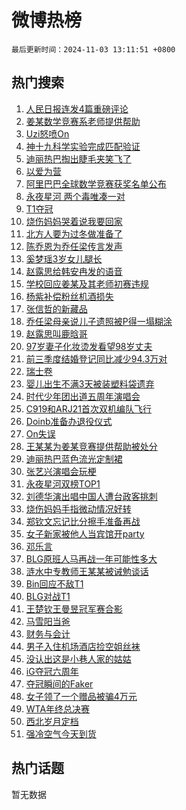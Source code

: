 # 微博热榜

`最后更新时间：2024-11-03 13:11:51 +0800`

## 热门搜索

1. [人民日报连发4篇重磅评论](https://m.weibo.cn/search?containerid=100103type%3D1%26t%3D10%26q%3D%23%E4%BA%BA%E6%B0%91%E6%97%A5%E6%8A%A5%E8%BF%9E%E5%8F%914%E7%AF%87%E9%87%8D%E7%A3%85%E8%AF%84%E8%AE%BA%23&stream_entry_id=51&isnewpage=1&extparam=seat%3D1%26cate%3D10103%26stream_entry_id%3D51%26c_type%3D51%26filter_type%3Drealtimehot%26q%3D%2523%25E4%25BA%25BA%25E6%25B0%2591%25E6%2597%25A5%25E6%258A%25A5%25E8%25BF%259E%25E5%258F%25914%25E7%25AF%2587%25E9%2587%258D%25E7%25A3%2585%25E8%25AF%2584%25E8%25AE%25BA%2523%26pos%3D0%26dgr%3D0%26display_time%3D1730610710%26pre_seqid%3D173061071022902672149156)
1. [姜某数学竞赛系老师提供帮助](https://m.weibo.cn/search?containerid=100103type%3D1%26t%3D10%26q%3D%E5%A7%9C%E6%9F%90%E6%95%B0%E5%AD%A6%E7%AB%9E%E8%B5%9B%E7%B3%BB%E8%80%81%E5%B8%88%E6%8F%90%E4%BE%9B%E5%B8%AE%E5%8A%A9&stream_entry_id=31&isnewpage=1&extparam=seat%3D1%26lcate%3D5001%26stream_entry_id%3D31%26dgr%3D0%26q%3D%25E5%25A7%259C%25E6%259F%2590%25E6%2595%25B0%25E5%25AD%25A6%25E7%25AB%259E%25E8%25B5%259B%25E7%25B3%25BB%25E8%2580%2581%25E5%25B8%2588%25E6%258F%2590%25E4%25BE%259B%25E5%25B8%25AE%25E5%258A%25A9%26band_rank%3D1%26c_type%3D31%26realpos%3D1%26flag%3D0%26filter_type%3Drealtimehot%26pos%3D0%26cate%3D5001%26display_time%3D1730610710%26pre_seqid%3D173061071022902672149156)
1. [Uzi怒喷On](https://m.weibo.cn/search?containerid=100103type%3D1%26t%3D10%26q%3D%23Uzi%E6%80%92%E5%96%B7On%23&stream_entry_id=31&isnewpage=1&extparam=seat%3D1%26lcate%3D5001%26stream_entry_id%3D31%26dgr%3D0%26q%3D%2523Uzi%25E6%2580%2592%25E5%2596%25B7On%2523%26band_rank%3D2%26c_type%3D31%26realpos%3D2%26flag%3D2%26filter_type%3Drealtimehot%26pos%3D1%26cate%3D5001%26display_time%3D1730610710%26pre_seqid%3D173061071022902672149156)
1. [神十九科学实验完成匹配验证](https://m.weibo.cn/search?containerid=100103type%3D1%26t%3D10%26q%3D%23%E7%A5%9E%E5%8D%81%E4%B9%9D%E7%A7%91%E5%AD%A6%E5%AE%9E%E9%AA%8C%E5%AE%8C%E6%88%90%E5%8C%B9%E9%85%8D%E9%AA%8C%E8%AF%81%23&stream_entry_id=31&isnewpage=1&extparam=seat%3D1%26lcate%3D5001%26stream_entry_id%3D31%26dgr%3D0%26q%3D%2523%25E7%25A5%259E%25E5%258D%2581%25E4%25B9%259D%25E7%25A7%2591%25E5%25AD%25A6%25E5%25AE%259E%25E9%25AA%258C%25E5%25AE%258C%25E6%2588%2590%25E5%258C%25B9%25E9%2585%258D%25E9%25AA%258C%25E8%25AF%2581%2523%26band_rank%3D3%26c_type%3D31%26realpos%3D3%26flag%3D1%26filter_type%3Drealtimehot%26pos%3D2%26cate%3D5001%26display_time%3D1730610710%26pre_seqid%3D173061071022902672149156)
1. [迪丽热巴掏出睫毛夹笑飞了](https://m.weibo.cn/search?containerid=100103type%3D1%26t%3D10%26q%3D%E8%BF%AA%E4%B8%BD%E7%83%AD%E5%B7%B4%E6%8E%8F%E5%87%BA%E7%9D%AB%E6%AF%9B%E5%A4%B9%E7%AC%91%E9%A3%9E%E4%BA%86&stream_entry_id=31&isnewpage=1&extparam=seat%3D1%26lcate%3D5001%26stream_entry_id%3D31%26dgr%3D0%26q%3D%25E8%25BF%25AA%25E4%25B8%25BD%25E7%2583%25AD%25E5%25B7%25B4%25E6%258E%258F%25E5%2587%25BA%25E7%259D%25AB%25E6%25AF%259B%25E5%25A4%25B9%25E7%25AC%2591%25E9%25A3%259E%25E4%25BA%2586%26band_rank%3D4%26c_type%3D31%26realpos%3D4%26flag%3D2%26filter_type%3Drealtimehot%26pos%3D3%26cate%3D5001%26display_time%3D1730610710%26pre_seqid%3D173061071022902672149156)
1. [以爱为营](https://m.weibo.cn/search?containerid=100103type%3D1%26t%3D10%26q%3D%E4%BB%A5%E7%88%B1%E4%B8%BA%E8%90%A5&stream_entry_id=31&isnewpage=1&extparam=seat%3D1%26lcate%3D5001%26stream_entry_id%3D31%26dgr%3D0%26q%3D%25E4%25BB%25A5%25E7%2588%25B1%25E4%25B8%25BA%25E8%2590%25A5%26band_rank%3D5%26c_type%3D31%26realpos%3D5%26flag%3D1%26filter_type%3Drealtimehot%26pos%3D4%26cate%3D5001%26display_time%3D1730610710%26pre_seqid%3D173061071022902672149156)
1. [阿里巴巴全球数学竞赛获奖名单公布](https://m.weibo.cn/search?containerid=100103type%3D1%26t%3D10%26q%3D%23%E9%98%BF%E9%87%8C%E5%B7%B4%E5%B7%B4%E5%85%A8%E7%90%83%E6%95%B0%E5%AD%A6%E7%AB%9E%E8%B5%9B%E8%8E%B7%E5%A5%96%E5%90%8D%E5%8D%95%E5%85%AC%E5%B8%83%23&stream_entry_id=31&isnewpage=1&extparam=seat%3D1%26lcate%3D5001%26stream_entry_id%3D31%26dgr%3D0%26q%3D%2523%25E9%2598%25BF%25E9%2587%258C%25E5%25B7%25B4%25E5%25B7%25B4%25E5%2585%25A8%25E7%2590%2583%25E6%2595%25B0%25E5%25AD%25A6%25E7%25AB%259E%25E8%25B5%259B%25E8%258E%25B7%25E5%25A5%2596%25E5%2590%258D%25E5%258D%2595%25E5%2585%25AC%25E5%25B8%2583%2523%26band_rank%3D6%26c_type%3D31%26realpos%3D6%26flag%3D0%26filter_type%3Drealtimehot%26pos%3D5%26cate%3D5001%26display_time%3D1730610710%26pre_seqid%3D173061071022902672149156)
1. [永夜星河 两个毒唯凑一对](https://m.weibo.cn/search?containerid=100103type%3D1%26t%3D10%26q%3D%E6%B0%B8%E5%A4%9C%E6%98%9F%E6%B2%B3+%E4%B8%A4%E4%B8%AA%E6%AF%92%E5%94%AF%E5%87%91%E4%B8%80%E5%AF%B9&stream_entry_id=31&isnewpage=1&extparam=seat%3D1%26lcate%3D5001%26stream_entry_id%3D31%26dgr%3D0%26q%3D%25E6%25B0%25B8%25E5%25A4%259C%25E6%2598%259F%25E6%25B2%25B3%2520%25E4%25B8%25A4%25E4%25B8%25AA%25E6%25AF%2592%25E5%2594%25AF%25E5%2587%2591%25E4%25B8%2580%25E5%25AF%25B9%26band_rank%3D7%26c_type%3D31%26realpos%3D7%26flag%3D2%26filter_type%3Drealtimehot%26pos%3D6%26cate%3D5001%26display_time%3D1730610710%26pre_seqid%3D173061071022902672149156)
1. [T1夺冠](https://m.weibo.cn/search?containerid=100103type%3D1%26t%3D10%26q%3DT1%E5%A4%BA%E5%86%A0&stream_entry_id=31&isnewpage=1&extparam=seat%3D1%26lcate%3D5001%26stream_entry_id%3D31%26dgr%3D0%26q%3DT1%25E5%25A4%25BA%25E5%2586%25A0%26band_rank%3D8%26c_type%3D31%26realpos%3D8%26flag%3D16%26filter_type%3Drealtimehot%26pos%3D7%26cate%3D5001%26display_time%3D1730610710%26pre_seqid%3D173061071022902672149156)
1. [烧伤妈妈哭着说我要回家](https://m.weibo.cn/search?containerid=100103type%3D1%26t%3D10%26q%3D%23%E7%83%A7%E4%BC%A4%E5%A6%88%E5%A6%88%E5%93%AD%E7%9D%80%E8%AF%B4%E6%88%91%E8%A6%81%E5%9B%9E%E5%AE%B6%23&stream_entry_id=31&isnewpage=1&extparam=seat%3D1%26lcate%3D5001%26stream_entry_id%3D31%26dgr%3D0%26q%3D%2523%25E7%2583%25A7%25E4%25BC%25A4%25E5%25A6%2588%25E5%25A6%2588%25E5%2593%25AD%25E7%259D%2580%25E8%25AF%25B4%25E6%2588%2591%25E8%25A6%2581%25E5%259B%259E%25E5%25AE%25B6%2523%26band_rank%3D9%26c_type%3D31%26realpos%3D9%26flag%3D0%26filter_type%3Drealtimehot%26pos%3D8%26cate%3D5001%26display_time%3D1730610710%26pre_seqid%3D173061071022902672149156)
1. [北方人要为过冬做准备了](https://m.weibo.cn/search?containerid=100103type%3D1%26t%3D10%26q%3D%23%E5%8C%97%E6%96%B9%E4%BA%BA%E8%A6%81%E4%B8%BA%E8%BF%87%E5%86%AC%E5%81%9A%E5%87%86%E5%A4%87%E4%BA%86%23&stream_entry_id=31&isnewpage=1&extparam=seat%3D1%26lcate%3D5001%26stream_entry_id%3D31%26dgr%3D0%26q%3D%2523%25E5%258C%2597%25E6%2596%25B9%25E4%25BA%25BA%25E8%25A6%2581%25E4%25B8%25BA%25E8%25BF%2587%25E5%2586%25AC%25E5%2581%259A%25E5%2587%2586%25E5%25A4%2587%25E4%25BA%2586%2523%26band_rank%3D10%26c_type%3D31%26realpos%3D10%26flag%3D1%26filter_type%3Drealtimehot%26pos%3D9%26cate%3D5001%26display_time%3D1730610710%26pre_seqid%3D173061071022902672149156)
1. [陈乔恩为乔任梁传言发声](https://m.weibo.cn/search?containerid=100103type%3D1%26t%3D10%26q%3D%23%E9%99%88%E4%B9%94%E6%81%A9%E4%B8%BA%E4%B9%94%E4%BB%BB%E6%A2%81%E4%BC%A0%E8%A8%80%E5%8F%91%E5%A3%B0%23&stream_entry_id=31&isnewpage=1&extparam=seat%3D1%26lcate%3D5001%26stream_entry_id%3D31%26dgr%3D0%26q%3D%2523%25E9%2599%2588%25E4%25B9%2594%25E6%2581%25A9%25E4%25B8%25BA%25E4%25B9%2594%25E4%25BB%25BB%25E6%25A2%2581%25E4%25BC%25A0%25E8%25A8%2580%25E5%258F%2591%25E5%25A3%25B0%2523%26band_rank%3D11%26c_type%3D31%26realpos%3D11%26flag%3D2%26filter_type%3Drealtimehot%26pos%3D10%26cate%3D5001%26display_time%3D1730610710%26pre_seqid%3D173061071022902672149156)
1. [奚梦瑶3岁女儿腿长](https://m.weibo.cn/search?containerid=100103type%3D1%26t%3D10%26q%3D%23%E5%A5%9A%E6%A2%A6%E7%91%B63%E5%B2%81%E5%A5%B3%E5%84%BF%E8%85%BF%E9%95%BF%23&stream_entry_id=31&isnewpage=1&extparam=seat%3D1%26lcate%3D5001%26stream_entry_id%3D31%26dgr%3D0%26q%3D%2523%25E5%25A5%259A%25E6%25A2%25A6%25E7%2591%25B63%25E5%25B2%2581%25E5%25A5%25B3%25E5%2584%25BF%25E8%2585%25BF%25E9%2595%25BF%2523%26band_rank%3D12%26c_type%3D31%26realpos%3D12%26flag%3D1%26filter_type%3Drealtimehot%26pos%3D11%26cate%3D5001%26display_time%3D1730610710%26pre_seqid%3D173061071022902672149156)
1. [赵露思给韩安冉发的语音](https://m.weibo.cn/search?containerid=100103type%3D1%26t%3D10%26q%3D%23%E8%B5%B5%E9%9C%B2%E6%80%9D%E7%BB%99%E9%9F%A9%E5%AE%89%E5%86%89%E5%8F%91%E7%9A%84%E8%AF%AD%E9%9F%B3%23&stream_entry_id=31&isnewpage=1&extparam=seat%3D1%26lcate%3D5001%26stream_entry_id%3D31%26dgr%3D0%26q%3D%2523%25E8%25B5%25B5%25E9%259C%25B2%25E6%2580%259D%25E7%25BB%2599%25E9%259F%25A9%25E5%25AE%2589%25E5%2586%2589%25E5%258F%2591%25E7%259A%2584%25E8%25AF%25AD%25E9%259F%25B3%2523%26band_rank%3D13%26c_type%3D31%26realpos%3D13%26flag%3D2%26filter_type%3Drealtimehot%26pos%3D12%26cate%3D5001%26display_time%3D1730610710%26pre_seqid%3D173061071022902672149156)
1. [学校回应姜某及其老师初赛违规](https://m.weibo.cn/search?containerid=100103type%3D1%26t%3D10%26q%3D%E5%AD%A6%E6%A0%A1%E5%9B%9E%E5%BA%94%E5%A7%9C%E6%9F%90%E5%8F%8A%E5%85%B6%E8%80%81%E5%B8%88%E5%88%9D%E8%B5%9B%E8%BF%9D%E8%A7%84&stream_entry_id=31&isnewpage=1&extparam=seat%3D1%26lcate%3D5001%26stream_entry_id%3D31%26dgr%3D0%26q%3D%25E5%25AD%25A6%25E6%25A0%25A1%25E5%259B%259E%25E5%25BA%2594%25E5%25A7%259C%25E6%259F%2590%25E5%258F%258A%25E5%2585%25B6%25E8%2580%2581%25E5%25B8%2588%25E5%2588%259D%25E8%25B5%259B%25E8%25BF%259D%25E8%25A7%2584%26band_rank%3D14%26c_type%3D31%26realpos%3D14%26flag%3D0%26filter_type%3Drealtimehot%26pos%3D13%26cate%3D5001%26display_time%3D1730610710%26pre_seqid%3D173061071022902672149156)
1. [杨紫补偿粉丝机酒损失](https://m.weibo.cn/search?containerid=100103type%3D1%26t%3D10%26q%3D%23%E6%9D%A8%E7%B4%AB%E8%A1%A5%E5%81%BF%E7%B2%89%E4%B8%9D%E6%9C%BA%E9%85%92%E6%8D%9F%E5%A4%B1%23&stream_entry_id=31&isnewpage=1&extparam=seat%3D1%26lcate%3D5001%26stream_entry_id%3D31%26dgr%3D0%26q%3D%2523%25E6%259D%25A8%25E7%25B4%25AB%25E8%25A1%25A5%25E5%2581%25BF%25E7%25B2%2589%25E4%25B8%259D%25E6%259C%25BA%25E9%2585%2592%25E6%258D%259F%25E5%25A4%25B1%2523%26band_rank%3D15%26c_type%3D31%26realpos%3D15%26flag%3D1%26filter_type%3Drealtimehot%26pos%3D14%26cate%3D5001%26display_time%3D1730610710%26pre_seqid%3D173061071022902672149156)
1. [张信哲的新藏品](https://m.weibo.cn/search?containerid=100103type%3D1%26t%3D10%26q%3D%23%E5%BC%A0%E4%BF%A1%E5%93%B2%E7%9A%84%E6%96%B0%E8%97%8F%E5%93%81%23&stream_entry_id=31&isnewpage=1&extparam=seat%3D1%26lcate%3D5001%26stream_entry_id%3D31%26q%3D%2523%25E5%25BC%25A0%25E4%25BF%25A1%25E5%2593%25B2%25E7%259A%2584%25E6%2596%25B0%25E8%2597%258F%25E5%2593%2581%2523%26dgr%3D0%26adid%3D260684%26band_rank%3D16%26c_type%3D31%26realpos%3D16%26filter_type%3Drealtimehot%26flag%3D0%26pos%3D15%26cate%3D5001%26display_time%3D1730610710%26pre_seqid%3D173061071022902672149156)
1. [乔任梁母亲说儿子遗照被P得一塌糊涂](https://m.weibo.cn/search?containerid=100103type%3D1%26t%3D10%26q%3D%23%E4%B9%94%E4%BB%BB%E6%A2%81%E6%AF%8D%E4%BA%B2%E8%AF%B4%E5%84%BF%E5%AD%90%E9%81%97%E7%85%A7%E8%A2%ABP%E5%BE%97%E4%B8%80%E5%A1%8C%E7%B3%8A%E6%B6%82%23&stream_entry_id=31&isnewpage=1&extparam=seat%3D1%26lcate%3D5001%26stream_entry_id%3D31%26dgr%3D0%26q%3D%2523%25E4%25B9%2594%25E4%25BB%25BB%25E6%25A2%2581%25E6%25AF%258D%25E4%25BA%25B2%25E8%25AF%25B4%25E5%2584%25BF%25E5%25AD%2590%25E9%2581%2597%25E7%2585%25A7%25E8%25A2%25ABP%25E5%25BE%2597%25E4%25B8%2580%25E5%25A1%258C%25E7%25B3%258A%25E6%25B6%2582%2523%26band_rank%3D17%26c_type%3D31%26realpos%3D17%26flag%3D1%26filter_type%3Drealtimehot%26pos%3D16%26cate%3D5001%26display_time%3D1730610710%26pre_seqid%3D173061071022902672149156)
1. [赵露思叫鹿晗哥](https://m.weibo.cn/search?containerid=100103type%3D1%26t%3D10%26q%3D%23%E8%B5%B5%E9%9C%B2%E6%80%9D%E5%8F%AB%E9%B9%BF%E6%99%97%E5%93%A5%23&stream_entry_id=31&isnewpage=1&extparam=seat%3D1%26lcate%3D5001%26stream_entry_id%3D31%26dgr%3D0%26q%3D%2523%25E8%25B5%25B5%25E9%259C%25B2%25E6%2580%259D%25E5%258F%25AB%25E9%25B9%25BF%25E6%2599%2597%25E5%2593%25A5%2523%26band_rank%3D18%26c_type%3D31%26realpos%3D18%26flag%3D1%26filter_type%3Drealtimehot%26pos%3D17%26cate%3D5001%26display_time%3D1730610710%26pre_seqid%3D173061071022902672149156)
1. [97岁妻子化妆烫发看望98岁丈夫](https://m.weibo.cn/search?containerid=100103type%3D1%26t%3D10%26q%3D%2397%E5%B2%81%E5%A6%BB%E5%AD%90%E5%8C%96%E5%A6%86%E7%83%AB%E5%8F%91%E7%9C%8B%E6%9C%9B98%E5%B2%81%E4%B8%88%E5%A4%AB%23&stream_entry_id=31&isnewpage=1&extparam=seat%3D1%26lcate%3D5001%26stream_entry_id%3D31%26dgr%3D0%26q%3D%252397%25E5%25B2%2581%25E5%25A6%25BB%25E5%25AD%2590%25E5%258C%2596%25E5%25A6%2586%25E7%2583%25AB%25E5%258F%2591%25E7%259C%258B%25E6%259C%259B98%25E5%25B2%2581%25E4%25B8%2588%25E5%25A4%25AB%2523%26band_rank%3D19%26c_type%3D31%26realpos%3D19%26flag%3D32768%26filter_type%3Drealtimehot%26pos%3D18%26cate%3D5001%26display_time%3D1730610710%26pre_seqid%3D173061071022902672149156)
1. [前三季度结婚登记同比减少94.3万对](https://m.weibo.cn/search?containerid=100103type%3D1%26t%3D10%26q%3D%23%E5%89%8D%E4%B8%89%E5%AD%A3%E5%BA%A6%E7%BB%93%E5%A9%9A%E7%99%BB%E8%AE%B0%E5%90%8C%E6%AF%94%E5%87%8F%E5%B0%9194.3%E4%B8%87%E5%AF%B9%23&stream_entry_id=31&isnewpage=1&extparam=seat%3D1%26lcate%3D5001%26stream_entry_id%3D31%26dgr%3D0%26q%3D%2523%25E5%2589%258D%25E4%25B8%2589%25E5%25AD%25A3%25E5%25BA%25A6%25E7%25BB%2593%25E5%25A9%259A%25E7%2599%25BB%25E8%25AE%25B0%25E5%2590%258C%25E6%25AF%2594%25E5%2587%258F%25E5%25B0%259194.3%25E4%25B8%2587%25E5%25AF%25B9%2523%26band_rank%3D20%26c_type%3D31%26realpos%3D20%26flag%3D0%26filter_type%3Drealtimehot%26pos%3D19%26cate%3D5001%26display_time%3D1730610710%26pre_seqid%3D173061071022902672149156)
1. [瑞士卷](https://m.weibo.cn/search?containerid=100103type%3D1%26t%3D10%26q%3D%E7%91%9E%E5%A3%AB%E5%8D%B7&stream_entry_id=31&isnewpage=1&extparam=seat%3D1%26lcate%3D5001%26stream_entry_id%3D31%26dgr%3D0%26q%3D%25E7%2591%259E%25E5%25A3%25AB%25E5%258D%25B7%26band_rank%3D21%26c_type%3D31%26realpos%3D21%26flag%3D0%26filter_type%3Drealtimehot%26pos%3D20%26cate%3D5001%26display_time%3D1730610710%26pre_seqid%3D173061071022902672149156)
1. [婴儿出生不满3天被装塑料袋遗弃](https://m.weibo.cn/search?containerid=100103type%3D1%26t%3D10%26q%3D%23%E5%A9%B4%E5%84%BF%E5%87%BA%E7%94%9F%E4%B8%8D%E6%BB%A13%E5%A4%A9%E8%A2%AB%E8%A3%85%E5%A1%91%E6%96%99%E8%A2%8B%E9%81%97%E5%BC%83%23&stream_entry_id=31&isnewpage=1&extparam=seat%3D1%26lcate%3D5001%26stream_entry_id%3D31%26dgr%3D0%26q%3D%2523%25E5%25A9%25B4%25E5%2584%25BF%25E5%2587%25BA%25E7%2594%259F%25E4%25B8%258D%25E6%25BB%25A13%25E5%25A4%25A9%25E8%25A2%25AB%25E8%25A3%2585%25E5%25A1%2591%25E6%2596%2599%25E8%25A2%258B%25E9%2581%2597%25E5%25BC%2583%2523%26band_rank%3D22%26c_type%3D31%26realpos%3D22%26flag%3D1%26filter_type%3Drealtimehot%26pos%3D21%26cate%3D5001%26display_time%3D1730610710%26pre_seqid%3D173061071022902672149156)
1. [时代少年团出道五周年演唱会](https://m.weibo.cn/search?containerid=100103type%3D1%26t%3D10%26q%3D%23%E6%97%B6%E4%BB%A3%E5%B0%91%E5%B9%B4%E5%9B%A2%E5%87%BA%E9%81%93%E4%BA%94%E5%91%A8%E5%B9%B4%E6%BC%94%E5%94%B1%E4%BC%9A%23&stream_entry_id=31&isnewpage=1&extparam=seat%3D1%26lcate%3D5001%26stream_entry_id%3D31%26dgr%3D0%26q%3D%2523%25E6%2597%25B6%25E4%25BB%25A3%25E5%25B0%2591%25E5%25B9%25B4%25E5%259B%25A2%25E5%2587%25BA%25E9%2581%2593%25E4%25BA%2594%25E5%2591%25A8%25E5%25B9%25B4%25E6%25BC%2594%25E5%2594%25B1%25E4%25BC%259A%2523%26band_rank%3D23%26c_type%3D31%26realpos%3D23%26flag%3D0%26filter_type%3Drealtimehot%26pos%3D22%26cate%3D5001%26display_time%3D1730610710%26pre_seqid%3D173061071022902672149156)
1. [C919和ARJ21首次双机编队飞行](https://m.weibo.cn/search?containerid=100103type%3D1%26t%3D10%26q%3D%23C919%E5%92%8CARJ21%E9%A6%96%E6%AC%A1%E5%8F%8C%E6%9C%BA%E7%BC%96%E9%98%9F%E9%A3%9E%E8%A1%8C%23&stream_entry_id=31&isnewpage=1&extparam=seat%3D1%26lcate%3D5001%26stream_entry_id%3D31%26dgr%3D0%26q%3D%2523C919%25E5%2592%258CARJ21%25E9%25A6%2596%25E6%25AC%25A1%25E5%258F%258C%25E6%259C%25BA%25E7%25BC%2596%25E9%2598%259F%25E9%25A3%259E%25E8%25A1%258C%2523%26band_rank%3D24%26c_type%3D31%26realpos%3D24%26flag%3D0%26filter_type%3Drealtimehot%26pos%3D23%26cate%3D5001%26display_time%3D1730610710%26pre_seqid%3D173061071022902672149156)
1. [Doinb准备办退役仪式](https://m.weibo.cn/search?containerid=100103type%3D1%26t%3D10%26q%3D%23Doinb%E5%87%86%E5%A4%87%E5%8A%9E%E9%80%80%E5%BD%B9%E4%BB%AA%E5%BC%8F%23&stream_entry_id=31&isnewpage=1&extparam=seat%3D1%26lcate%3D5001%26stream_entry_id%3D31%26dgr%3D0%26q%3D%2523Doinb%25E5%2587%2586%25E5%25A4%2587%25E5%258A%259E%25E9%2580%2580%25E5%25BD%25B9%25E4%25BB%25AA%25E5%25BC%258F%2523%26band_rank%3D25%26c_type%3D31%26realpos%3D25%26flag%3D0%26filter_type%3Drealtimehot%26pos%3D24%26cate%3D5001%26display_time%3D1730610710%26pre_seqid%3D173061071022902672149156)
1. [On失误](https://m.weibo.cn/search?containerid=100103type%3D1%26t%3D10%26q%3DOn%E5%A4%B1%E8%AF%AF&stream_entry_id=31&isnewpage=1&extparam=seat%3D1%26lcate%3D5001%26stream_entry_id%3D31%26dgr%3D0%26q%3DOn%25E5%25A4%25B1%25E8%25AF%25AF%26band_rank%3D26%26c_type%3D31%26realpos%3D26%26flag%3D0%26filter_type%3Drealtimehot%26pos%3D25%26cate%3D5001%26display_time%3D1730610710%26pre_seqid%3D173061071022902672149156)
1. [王某某为姜某竞赛提供帮助被处分](https://m.weibo.cn/search?containerid=100103type%3D1%26t%3D10%26q%3D%23%E7%8E%8B%E6%9F%90%E6%9F%90%E4%B8%BA%E5%A7%9C%E6%9F%90%E7%AB%9E%E8%B5%9B%E6%8F%90%E4%BE%9B%E5%B8%AE%E5%8A%A9%E8%A2%AB%E5%A4%84%E5%88%86%23&stream_entry_id=31&isnewpage=1&extparam=seat%3D1%26lcate%3D5001%26stream_entry_id%3D31%26dgr%3D0%26q%3D%2523%25E7%258E%258B%25E6%259F%2590%25E6%259F%2590%25E4%25B8%25BA%25E5%25A7%259C%25E6%259F%2590%25E7%25AB%259E%25E8%25B5%259B%25E6%258F%2590%25E4%25BE%259B%25E5%25B8%25AE%25E5%258A%25A9%25E8%25A2%25AB%25E5%25A4%2584%25E5%2588%2586%2523%26band_rank%3D27%26c_type%3D31%26realpos%3D27%26flag%3D0%26filter_type%3Drealtimehot%26pos%3D26%26cate%3D5001%26display_time%3D1730610710%26pre_seqid%3D173061071022902672149156)
1. [迪丽热巴蓝色流光定制裙](https://m.weibo.cn/search?containerid=100103type%3D1%26t%3D10%26q%3D%23%E8%BF%AA%E4%B8%BD%E7%83%AD%E5%B7%B4%E8%93%9D%E8%89%B2%E6%B5%81%E5%85%89%E5%AE%9A%E5%88%B6%E8%A3%99%23&stream_entry_id=31&isnewpage=1&extparam=seat%3D1%26lcate%3D5001%26stream_entry_id%3D31%26dgr%3D0%26q%3D%2523%25E8%25BF%25AA%25E4%25B8%25BD%25E7%2583%25AD%25E5%25B7%25B4%25E8%2593%259D%25E8%2589%25B2%25E6%25B5%2581%25E5%2585%2589%25E5%25AE%259A%25E5%2588%25B6%25E8%25A3%2599%2523%26band_rank%3D28%26c_type%3D31%26realpos%3D28%26flag%3D1%26filter_type%3Drealtimehot%26pos%3D27%26cate%3D5001%26display_time%3D1730610710%26pre_seqid%3D173061071022902672149156)
1. [张艺兴演唱会玩梗](https://m.weibo.cn/search?containerid=100103type%3D1%26t%3D10%26q%3D%E5%BC%A0%E8%89%BA%E5%85%B4%E6%BC%94%E5%94%B1%E4%BC%9A%E7%8E%A9%E6%A2%97&stream_entry_id=31&isnewpage=1&extparam=seat%3D1%26lcate%3D5001%26stream_entry_id%3D31%26dgr%3D0%26q%3D%25E5%25BC%25A0%25E8%2589%25BA%25E5%2585%25B4%25E6%25BC%2594%25E5%2594%25B1%25E4%25BC%259A%25E7%258E%25A9%25E6%25A2%2597%26band_rank%3D29%26c_type%3D31%26realpos%3D29%26flag%3D1%26filter_type%3Drealtimehot%26pos%3D28%26cate%3D5001%26display_time%3D1730610710%26pre_seqid%3D173061071022902672149156)
1. [永夜星河双榜TOP1](https://m.weibo.cn/search?containerid=100103type%3D1%26t%3D10%26q%3D%23%E6%B0%B8%E5%A4%9C%E6%98%9F%E6%B2%B3%E5%8F%8C%E6%A6%9CTOP1%23&stream_entry_id=31&isnewpage=1&extparam=seat%3D1%26lcate%3D5001%26stream_entry_id%3D31%26dgr%3D0%26q%3D%2523%25E6%25B0%25B8%25E5%25A4%259C%25E6%2598%259F%25E6%25B2%25B3%25E5%258F%258C%25E6%25A6%259CTOP1%2523%26band_rank%3D30%26c_type%3D31%26realpos%3D30%26flag%3D1%26filter_type%3Drealtimehot%26pos%3D29%26cate%3D5001%26display_time%3D1730610710%26pre_seqid%3D173061071022902672149156)
1. [刘德华演出唱中国人遭台政客挑刺](https://m.weibo.cn/search?containerid=100103type%3D1%26t%3D10%26q%3D%23%E5%88%98%E5%BE%B7%E5%8D%8E%E6%BC%94%E5%87%BA%E5%94%B1%E4%B8%AD%E5%9B%BD%E4%BA%BA%E9%81%AD%E5%8F%B0%E6%94%BF%E5%AE%A2%E6%8C%91%E5%88%BA%23&stream_entry_id=31&isnewpage=1&extparam=seat%3D1%26lcate%3D5001%26stream_entry_id%3D31%26dgr%3D0%26q%3D%2523%25E5%2588%2598%25E5%25BE%25B7%25E5%258D%258E%25E6%25BC%2594%25E5%2587%25BA%25E5%2594%25B1%25E4%25B8%25AD%25E5%259B%25BD%25E4%25BA%25BA%25E9%2581%25AD%25E5%258F%25B0%25E6%2594%25BF%25E5%25AE%25A2%25E6%258C%2591%25E5%2588%25BA%2523%26band_rank%3D31%26c_type%3D31%26realpos%3D31%26flag%3D1%26filter_type%3Drealtimehot%26pos%3D30%26cate%3D5001%26display_time%3D1730610710%26pre_seqid%3D173061071022902672149156)
1. [烧伤妈妈手指微动情况好转](https://m.weibo.cn/search?containerid=100103type%3D1%26t%3D10%26q%3D%23%E7%83%A7%E4%BC%A4%E5%A6%88%E5%A6%88%E6%89%8B%E6%8C%87%E5%BE%AE%E5%8A%A8%E6%83%85%E5%86%B5%E5%A5%BD%E8%BD%AC%23&stream_entry_id=31&isnewpage=1&extparam=seat%3D1%26lcate%3D5001%26stream_entry_id%3D31%26dgr%3D0%26q%3D%2523%25E7%2583%25A7%25E4%25BC%25A4%25E5%25A6%2588%25E5%25A6%2588%25E6%2589%258B%25E6%258C%2587%25E5%25BE%25AE%25E5%258A%25A8%25E6%2583%2585%25E5%2586%25B5%25E5%25A5%25BD%25E8%25BD%25AC%2523%26band_rank%3D32%26c_type%3D31%26realpos%3D32%26flag%3D1%26filter_type%3Drealtimehot%26pos%3D31%26cate%3D5001%26display_time%3D1730610710%26pre_seqid%3D173061071022902672149156)
1. [郑钦文忘记比分擦手准备再战](https://m.weibo.cn/search?containerid=100103type%3D1%26t%3D10%26q%3D%23%E9%83%91%E9%92%A6%E6%96%87%E5%BF%98%E8%AE%B0%E6%AF%94%E5%88%86%E6%93%A6%E6%89%8B%E5%87%86%E5%A4%87%E5%86%8D%E6%88%98%23&stream_entry_id=31&isnewpage=1&extparam=seat%3D1%26lcate%3D5001%26stream_entry_id%3D31%26dgr%3D0%26q%3D%2523%25E9%2583%2591%25E9%2592%25A6%25E6%2596%2587%25E5%25BF%2598%25E8%25AE%25B0%25E6%25AF%2594%25E5%2588%2586%25E6%2593%25A6%25E6%2589%258B%25E5%2587%2586%25E5%25A4%2587%25E5%2586%258D%25E6%2588%2598%2523%26band_rank%3D33%26c_type%3D31%26realpos%3D33%26flag%3D0%26filter_type%3Drealtimehot%26pos%3D32%26cate%3D5001%26display_time%3D1730610710%26pre_seqid%3D173061071022902672149156)
1. [女子新家被他人当宾馆开party](https://m.weibo.cn/search?containerid=100103type%3D1%26t%3D10%26q%3D%23%E5%A5%B3%E5%AD%90%E6%96%B0%E5%AE%B6%E8%A2%AB%E4%BB%96%E4%BA%BA%E5%BD%93%E5%AE%BE%E9%A6%86%E5%BC%80party%23&stream_entry_id=31&isnewpage=1&extparam=seat%3D1%26lcate%3D5001%26stream_entry_id%3D31%26dgr%3D0%26q%3D%2523%25E5%25A5%25B3%25E5%25AD%2590%25E6%2596%25B0%25E5%25AE%25B6%25E8%25A2%25AB%25E4%25BB%2596%25E4%25BA%25BA%25E5%25BD%2593%25E5%25AE%25BE%25E9%25A6%2586%25E5%25BC%2580party%2523%26band_rank%3D34%26c_type%3D31%26realpos%3D34%26flag%3D0%26filter_type%3Drealtimehot%26pos%3D33%26cate%3D5001%26display_time%3D1730610710%26pre_seqid%3D173061071022902672149156)
1. [邓乐言](https://m.weibo.cn/search?containerid=100103type%3D1%26t%3D10%26q%3D%E9%82%93%E4%B9%90%E8%A8%80&stream_entry_id=31&isnewpage=1&extparam=seat%3D1%26lcate%3D5001%26stream_entry_id%3D31%26dgr%3D0%26q%3D%25E9%2582%2593%25E4%25B9%2590%25E8%25A8%2580%26band_rank%3D35%26c_type%3D31%26realpos%3D35%26flag%3D1%26filter_type%3Drealtimehot%26pos%3D34%26cate%3D5001%26display_time%3D1730610710%26pre_seqid%3D173061071022902672149156)
1. [BLG原班人马再战一年可能性多大](https://m.weibo.cn/search?containerid=100103type%3D1%26t%3D10%26q%3D%23BLG%E5%8E%9F%E7%8F%AD%E4%BA%BA%E9%A9%AC%E5%86%8D%E6%88%98%E4%B8%80%E5%B9%B4%E5%8F%AF%E8%83%BD%E6%80%A7%E5%A4%9A%E5%A4%A7%23&stream_entry_id=31&isnewpage=1&extparam=seat%3D1%26lcate%3D5001%26stream_entry_id%3D31%26dgr%3D0%26q%3D%2523BLG%25E5%258E%259F%25E7%258F%25AD%25E4%25BA%25BA%25E9%25A9%25AC%25E5%2586%258D%25E6%2588%2598%25E4%25B8%2580%25E5%25B9%25B4%25E5%258F%25AF%25E8%2583%25BD%25E6%2580%25A7%25E5%25A4%259A%25E5%25A4%25A7%2523%26band_rank%3D36%26c_type%3D31%26realpos%3D36%26flag%3D0%26filter_type%3Drealtimehot%26pos%3D35%26cate%3D5001%26display_time%3D1730610710%26pre_seqid%3D173061071022902672149156)
1. [涟水中专教师王某某被诫勉谈话](https://m.weibo.cn/search?containerid=100103type%3D1%26t%3D10%26q%3D%23%E6%B6%9F%E6%B0%B4%E4%B8%AD%E4%B8%93%E6%95%99%E5%B8%88%E7%8E%8B%E6%9F%90%E6%9F%90%E8%A2%AB%E8%AF%AB%E5%8B%89%E8%B0%88%E8%AF%9D%23&stream_entry_id=31&isnewpage=1&extparam=seat%3D1%26lcate%3D5001%26stream_entry_id%3D31%26dgr%3D0%26q%3D%2523%25E6%25B6%259F%25E6%25B0%25B4%25E4%25B8%25AD%25E4%25B8%2593%25E6%2595%2599%25E5%25B8%2588%25E7%258E%258B%25E6%259F%2590%25E6%259F%2590%25E8%25A2%25AB%25E8%25AF%25AB%25E5%258B%2589%25E8%25B0%2588%25E8%25AF%259D%2523%26band_rank%3D37%26c_type%3D31%26realpos%3D37%26flag%3D1%26filter_type%3Drealtimehot%26pos%3D36%26cate%3D5001%26display_time%3D1730610710%26pre_seqid%3D173061071022902672149156)
1. [Bin回应不敌T1](https://m.weibo.cn/search?containerid=100103type%3D1%26t%3D10%26q%3D%23Bin%E5%9B%9E%E5%BA%94%E4%B8%8D%E6%95%8CT1%23&stream_entry_id=31&isnewpage=1&extparam=seat%3D1%26lcate%3D5001%26stream_entry_id%3D31%26dgr%3D0%26q%3D%2523Bin%25E5%259B%259E%25E5%25BA%2594%25E4%25B8%258D%25E6%2595%258CT1%2523%26band_rank%3D38%26c_type%3D31%26realpos%3D38%26flag%3D0%26filter_type%3Drealtimehot%26pos%3D37%26cate%3D5001%26display_time%3D1730610710%26pre_seqid%3D173061071022902672149156)
1. [BLG对战T1](https://m.weibo.cn/search?containerid=100103type%3D1%26t%3D10%26q%3DBLG%E5%AF%B9%E6%88%98T1&stream_entry_id=31&isnewpage=1&extparam=seat%3D1%26lcate%3D5001%26stream_entry_id%3D31%26dgr%3D0%26q%3DBLG%25E5%25AF%25B9%25E6%2588%2598T1%26band_rank%3D39%26c_type%3D31%26realpos%3D39%26flag%3D0%26filter_type%3Drealtimehot%26pos%3D38%26cate%3D5001%26display_time%3D1730610710%26pre_seqid%3D173061071022902672149156)
1. [王楚钦王曼昱冠军赛合影](https://m.weibo.cn/search?containerid=100103type%3D1%26t%3D10%26q%3D%23%E7%8E%8B%E6%A5%9A%E9%92%A6%E7%8E%8B%E6%9B%BC%E6%98%B1%E5%86%A0%E5%86%9B%E8%B5%9B%E5%90%88%E5%BD%B1%23&stream_entry_id=31&isnewpage=1&extparam=seat%3D1%26lcate%3D5001%26stream_entry_id%3D31%26dgr%3D0%26q%3D%2523%25E7%258E%258B%25E6%25A5%259A%25E9%2592%25A6%25E7%258E%258B%25E6%259B%25BC%25E6%2598%25B1%25E5%2586%25A0%25E5%2586%259B%25E8%25B5%259B%25E5%2590%2588%25E5%25BD%25B1%2523%26band_rank%3D40%26c_type%3D31%26realpos%3D40%26flag%3D0%26filter_type%3Drealtimehot%26pos%3D39%26cate%3D5001%26display_time%3D1730610710%26pre_seqid%3D173061071022902672149156)
1. [马雪阳当爸](https://m.weibo.cn/search?containerid=100103type%3D1%26t%3D10%26q%3D%23%E9%A9%AC%E9%9B%AA%E9%98%B3%E5%BD%93%E7%88%B8%23&stream_entry_id=31&isnewpage=1&extparam=seat%3D1%26lcate%3D5001%26stream_entry_id%3D31%26dgr%3D0%26q%3D%2523%25E9%25A9%25AC%25E9%259B%25AA%25E9%2598%25B3%25E5%25BD%2593%25E7%2588%25B8%2523%26band_rank%3D41%26c_type%3D31%26realpos%3D41%26flag%3D0%26filter_type%3Drealtimehot%26pos%3D40%26cate%3D5001%26display_time%3D1730610710%26pre_seqid%3D173061071022902672149156)
1. [财务与会计](https://m.weibo.cn/search?containerid=100103type%3D1%26t%3D10%26q%3D%23%E8%B4%A2%E5%8A%A1%E4%B8%8E%E4%BC%9A%E8%AE%A1%23&stream_entry_id=31&isnewpage=1&extparam=seat%3D1%26lcate%3D5001%26stream_entry_id%3D31%26dgr%3D0%26q%3D%2523%25E8%25B4%25A2%25E5%258A%25A1%25E4%25B8%258E%25E4%25BC%259A%25E8%25AE%25A1%2523%26band_rank%3D42%26c_type%3D31%26realpos%3D42%26flag%3D1%26filter_type%3Drealtimehot%26pos%3D41%26cate%3D5001%26display_time%3D1730610710%26pre_seqid%3D173061071022902672149156)
1. [男子入住机场酒店捡空姐丝袜](https://m.weibo.cn/search?containerid=100103type%3D1%26t%3D10%26q%3D%23%E7%94%B7%E5%AD%90%E5%85%A5%E4%BD%8F%E6%9C%BA%E5%9C%BA%E9%85%92%E5%BA%97%E6%8D%A1%E7%A9%BA%E5%A7%90%E4%B8%9D%E8%A2%9C%23&stream_entry_id=31&isnewpage=1&extparam=seat%3D1%26lcate%3D5001%26stream_entry_id%3D31%26dgr%3D0%26q%3D%2523%25E7%2594%25B7%25E5%25AD%2590%25E5%2585%25A5%25E4%25BD%258F%25E6%259C%25BA%25E5%259C%25BA%25E9%2585%2592%25E5%25BA%2597%25E6%258D%25A1%25E7%25A9%25BA%25E5%25A7%2590%25E4%25B8%259D%25E8%25A2%259C%2523%26band_rank%3D43%26c_type%3D31%26realpos%3D43%26flag%3D0%26filter_type%3Drealtimehot%26pos%3D42%26cate%3D5001%26display_time%3D1730610710%26pre_seqid%3D173061071022902672149156)
1. [没认出这是小巷人家的姑姑](https://m.weibo.cn/search?containerid=100103type%3D1%26t%3D10%26q%3D%E6%B2%A1%E8%AE%A4%E5%87%BA%E8%BF%99%E6%98%AF%E5%B0%8F%E5%B7%B7%E4%BA%BA%E5%AE%B6%E7%9A%84%E5%A7%91%E5%A7%91&stream_entry_id=31&isnewpage=1&extparam=seat%3D1%26lcate%3D5001%26stream_entry_id%3D31%26dgr%3D0%26q%3D%25E6%25B2%25A1%25E8%25AE%25A4%25E5%2587%25BA%25E8%25BF%2599%25E6%2598%25AF%25E5%25B0%258F%25E5%25B7%25B7%25E4%25BA%25BA%25E5%25AE%25B6%25E7%259A%2584%25E5%25A7%2591%25E5%25A7%2591%26band_rank%3D44%26c_type%3D31%26realpos%3D44%26flag%3D0%26filter_type%3Drealtimehot%26pos%3D43%26cate%3D5001%26display_time%3D1730610710%26pre_seqid%3D173061071022902672149156)
1. [iG夺冠六周年](https://m.weibo.cn/search?containerid=100103type%3D1%26t%3D10%26q%3D%23iG%E5%A4%BA%E5%86%A0%E5%85%AD%E5%91%A8%E5%B9%B4%23&stream_entry_id=31&isnewpage=1&extparam=seat%3D1%26lcate%3D5001%26stream_entry_id%3D31%26dgr%3D0%26q%3D%2523iG%25E5%25A4%25BA%25E5%2586%25A0%25E5%2585%25AD%25E5%2591%25A8%25E5%25B9%25B4%2523%26band_rank%3D45%26c_type%3D31%26realpos%3D45%26flag%3D1%26filter_type%3Drealtimehot%26pos%3D44%26cate%3D5001%26display_time%3D1730610710%26pre_seqid%3D173061071022902672149156)
1. [夺冠瞬间的Faker](https://m.weibo.cn/search?containerid=100103type%3D1%26t%3D10%26q%3D%E5%A4%BA%E5%86%A0%E7%9E%AC%E9%97%B4%E7%9A%84Faker&stream_entry_id=31&isnewpage=1&extparam=seat%3D1%26lcate%3D5001%26stream_entry_id%3D31%26dgr%3D0%26q%3D%25E5%25A4%25BA%25E5%2586%25A0%25E7%259E%25AC%25E9%2597%25B4%25E7%259A%2584Faker%26band_rank%3D46%26c_type%3D31%26realpos%3D46%26flag%3D1%26filter_type%3Drealtimehot%26pos%3D45%26cate%3D5001%26display_time%3D1730610710%26pre_seqid%3D173061071022902672149156)
1. [女子领了一个赠品被骗4万元](https://m.weibo.cn/search?containerid=100103type%3D1%26t%3D10%26q%3D%23%E5%A5%B3%E5%AD%90%E9%A2%86%E4%BA%86%E4%B8%80%E4%B8%AA%E8%B5%A0%E5%93%81%E8%A2%AB%E9%AA%974%E4%B8%87%E5%85%83%23&stream_entry_id=31&isnewpage=1&extparam=seat%3D1%26lcate%3D5001%26stream_entry_id%3D31%26dgr%3D0%26q%3D%2523%25E5%25A5%25B3%25E5%25AD%2590%25E9%25A2%2586%25E4%25BA%2586%25E4%25B8%2580%25E4%25B8%25AA%25E8%25B5%25A0%25E5%2593%2581%25E8%25A2%25AB%25E9%25AA%25974%25E4%25B8%2587%25E5%2585%2583%2523%26band_rank%3D47%26c_type%3D31%26realpos%3D47%26flag%3D0%26filter_type%3Drealtimehot%26pos%3D46%26cate%3D5001%26display_time%3D1730610710%26pre_seqid%3D173061071022902672149156)
1. [WTA年终总决赛](https://m.weibo.cn/search?containerid=100103type%3D1%26t%3D10%26q%3DWTA%E5%B9%B4%E7%BB%88%E6%80%BB%E5%86%B3%E8%B5%9B&stream_entry_id=31&isnewpage=1&extparam=seat%3D1%26lcate%3D5001%26stream_entry_id%3D31%26dgr%3D0%26q%3DWTA%25E5%25B9%25B4%25E7%25BB%2588%25E6%2580%25BB%25E5%2586%25B3%25E8%25B5%259B%26band_rank%3D48%26c_type%3D31%26realpos%3D48%26flag%3D1%26filter_type%3Drealtimehot%26pos%3D47%26cate%3D5001%26display_time%3D1730610710%26pre_seqid%3D173061071022902672149156)
1. [西北岁月定档](https://m.weibo.cn/search?containerid=100103type%3D1%26t%3D10%26q%3D%23%E8%A5%BF%E5%8C%97%E5%B2%81%E6%9C%88%E5%AE%9A%E6%A1%A3%23&stream_entry_id=31&isnewpage=1&extparam=seat%3D1%26lcate%3D5001%26stream_entry_id%3D31%26dgr%3D0%26q%3D%2523%25E8%25A5%25BF%25E5%258C%2597%25E5%25B2%2581%25E6%259C%2588%25E5%25AE%259A%25E6%25A1%25A3%2523%26band_rank%3D49%26c_type%3D31%26realpos%3D49%26flag%3D0%26filter_type%3Drealtimehot%26pos%3D48%26cate%3D5001%26display_time%3D1730610710%26pre_seqid%3D173061071022902672149156)
1. [强冷空气今天到货](https://m.weibo.cn/search?containerid=100103type%3D1%26t%3D10%26q%3D%23%E5%BC%BA%E5%86%B7%E7%A9%BA%E6%B0%94%E4%BB%8A%E5%A4%A9%E5%88%B0%E8%B4%A7%23&stream_entry_id=31&isnewpage=1&extparam=seat%3D1%26lcate%3D5001%26stream_entry_id%3D31%26dgr%3D0%26q%3D%2523%25E5%25BC%25BA%25E5%2586%25B7%25E7%25A9%25BA%25E6%25B0%2594%25E4%25BB%258A%25E5%25A4%25A9%25E5%2588%25B0%25E8%25B4%25A7%2523%26band_rank%3D50%26c_type%3D31%26realpos%3D50%26flag%3D0%26filter_type%3Drealtimehot%26pos%3D49%26cate%3D5001%26display_time%3D1730610710%26pre_seqid%3D173061071022902672149156)

## 热门话题

暂无数据
